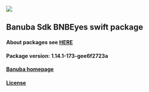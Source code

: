 [![](https://www.banuba.com/hubfs/Banuba_November2018/Images/Banuba%20SDK.png)](https://docs.banuba.com/face-ar-sdk-v1/ios/ios_overview)

## Banuba Sdk BNBEyes swift package

#### About packages see [HERE](https://docs.banuba.com/face-ar-sdk-v1/ios/ios_packages)

#### Package version: **1.14.1-173-gee6f2723a**

#### **[Banuba homepage](https://banuba.com)**

#### **[License](https://www.banuba.com/terms)**
